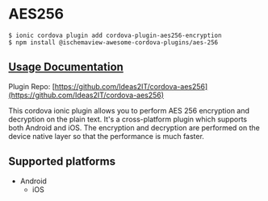 # AES256

```
$ ionic cordova plugin add cordova-plugin-aes256-encryption
$ npm install @ischemaview-awesome-cordova-plugins/aes-256
```

## [Usage Documentation](https://danielsogl.gitbook.io/awesome-cordova-plugins/plugins/aes-256/)

Plugin Repo: [https://github.com/Ideas2IT/cordova-aes256](https://github.com/Ideas2IT/cordova-aes256)

This cordova ionic plugin allows you to perform AES 256 encryption and decryption on the plain text.
It's a cross-platform plugin which supports both Android and iOS.
The encryption and decryption are performed on the device native layer so that the performance is much faster.

## Supported platforms

- Android
  - iOS
  


